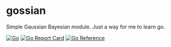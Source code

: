 # gossian
Simple Gaussian Bayesian module. Just a way for me to learn go.

[![Go](https://github.com/username/gossian/actions/workflows/go.yml/badge.svg)](https://github.com/TimEvans/gossian/actions/workflows/go.yml)
[![Go Report Card](https://goreportcard.com/badge/github.com/username/gossian)](https://goreportcard.com/report/github.com/TimEvans/gossian)
[![Go Reference](https://pkg.go.dev/badge/github.com/username/gossian.svg)](https://pkg.go.dev/github.com/TimEvans/gossian)

